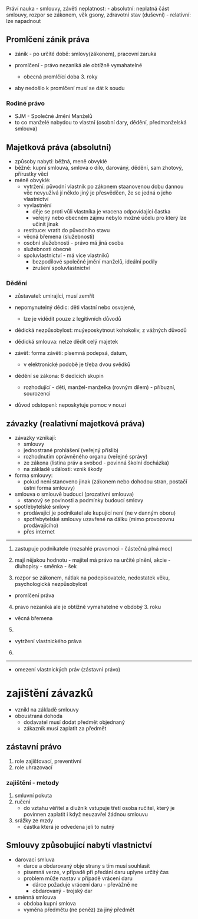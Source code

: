 Práví nauka - smlouvy, závěti neplatnost: 
    - absolutní: neplatná část smlouvy, rozpor se zákonem, 
      věk gsony, zdravotní stav (duševní)
    - relativní: lze napadnout

## Promlčení zánik práva
- zánik - po určité době: smlovy(zákonem), pracovní zaruka
- promlčení - právo nezaniká ale obtížně vymahatelné 
    - obecná promlčící doba 3. roky

- aby nedošlo k promlčení musí se dát k soudu

### Rodiné právo
- SJM - Společné Jmění Manželů
- to co manželé nabydou to vlastní (osobní dary, dědění, předmanželská smlouva)

## Majetková práva (absolutní)
- způsoby nabytí: běžná, meně obvyklé 
- běžné: kupní smlouva, smlova o dílo, darováný, dědění, sam zhotový, přírustky věcí
- méně obvyklé: 
    - vytržení: původní vlastník po zákonem staanovenou dobu dannou věc 
      nevyužívá jí někdo jiný je přesvědčen, že se jedná o jeho vlastnictví
    - vyvlastnění
        - děje se proti vůli vlastníka je vracena odpovídající častka
        - veřejný nebo obecném zájmu nebylo možné účelu pro který lze učinit jinak
    - restituce: vratit do původního stavu
    - věcná břemena (služebnosti)
    - osobní služebnosti - právo má jiná osoba
    - služebnosti obecné
    - spoluvlastnictví - má více vlastníků
        - bezpodílové společné jmění manželů, ideální podíly
        - zrušení spoluvlastnictví

### Dědění
- zůstavatel: umirající, musí zemřít
- nepomynutelný dědic: děti vlastní nebo osvojené, 
    - lze je vidědit pouze z legitivních důvodů
- dědická nezpůsobylost: muýeposkytnout kohokoliv, z vážných důvodů 
- dědická smlouva: nelze dědit celý majetek
- závěť: forma závěti: písemná podepsá, datum, 
    - v elektronické podobě je třeba dvou svědků
- dědění se zákona: 6 dedících skupin
    - rozhodující - děti, manžel-manželka (rovným dílem) - příbuzní, sourozenci 

- důvod odstopení: neposkytuje pomoc v nouzi

## závazky (realativní majetková práva)
- závazky vznikají:
    - smlouvy
    - jednostrané prohlášení (veřejný příslib)
    - rozhodnutím oprávněného organu (veřejné správy)
    - ze zákona (listina práv a svobod - povinná školní docházka)
    - na základě události: vznik škody
- forma smlouvy:
    - pokud není stanoveno jinak 
        (zákonem nebo dohodou stran, postačí ústní forma smlouvy)   
- smlouva o smlouvě budoucí (prozativní smlouva)
    - stanový se povinosti a podmínky budoucí smlovy
- spotřebytelské smlovy
    - prodávající je podníkatel ale kupující není (ne v danným oboru)
    - spotřebytelské smlouvy uzavřené na dálku (mimo provozovnu prodávajícího)
    - přes internet


----

1. zastupuje podnikatele (rozsahlé pravomoci - částečná plná moc)

2. mají nějakou hodnotu - majitel má právo na určité plnění, akcie - dluhopisy - směnka - šek

3. rozpor se zákonem, nátlak na podepisovatele, nedostatek věku, psychologická nezpůsobylost

- promlčení práva
4. pravo nezaniká ale je obtížně vymahatelné v obdobý 3. roku

- věcná břemena
5. 

- vytržení vlastnického práva
6. 

----

- omezení vlastnických práv (zástavní právo)

# zajištění závazků
- vznikl na základě smlouvy
- oboustraná dohoda
    - dodavatel musí dodat předmět objednaný
    - zákazník musí zaplatit za předmět

## zástavní právo
1. role zajišťovací, preventivní
2. role uhrazovací

### zajištění - metody
1. smluvní pokuta 
4. ručení
    - do vztahu věřitel a dlužník vstupuje třetí osoba ručitel, který je 
    povinnen zaplatit i když neuzavřel žádnou smlouvu
5. srážky ze mzdy
    - částka která je odvedena jeli to nutný

## Smlouvy způsobující nabytí vlastnictví
- darovací smluva
    - darce a obdarovaný obje strany s tím musí souhlasit
    - písemná verze, v případě při předání daru uplyne určitý čas
    - problem může nastav v případě vrácení daru
        - dárce požaduje vrácení daru - převážně ne
        - obdarovaný - trojský dar
- směnná smlouva
    - obdoba kupní smlova
    - vyměna předmětu (ne peněz) za jiný předmět









